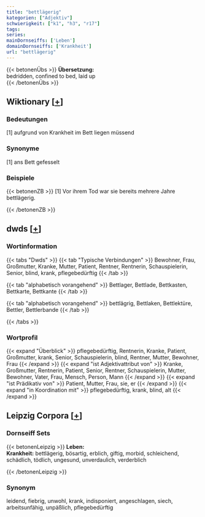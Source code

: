 ```yaml
---
title: "bettlägerig"
kategorien: ["Adjektiv"]
schwierigkeit: ["k1", "h3", "r17"]
tags:
series:
mainDornseiffs: ['Leben']
domainDornseiffs: ['Krankheit']
url: "bettlägerig"
---
```


{{< betonenÜbs >}}
**Übersetzung:**  
bedridden, confined to bed, laid up  
{{< /betonenÜbs >}}

## Wiktionary [[+](https://de.wiktionary.org/wiki/bettlägerig)]

### Bedeutungen
[1] aufgrund von Krankheit im Bett liegen müssend  

### Synonyme
[1] ans Bett gefesselt  

### Beispiele
{{< betonenZB >}}
[1] Vor ihrem Tod war sie bereits mehrere Jahre bettlägerig.  

{{< /betonenZB >}}


## dwds [[+](https://www.dwds.de/wb/bettlägerig)]

### Wortinformation
{{< tabs "Dwds" >}}
{{< tab "Typische Verbindungen" >}}
Bewohner, Frau, Großmutter, Kranke, Mutter, Patient, Rentner, Rentnerin, Schauspielerin, Senior, blind, krank, pflegebedürftig
{{< /tab >}}

{{< tab "alphabetisch vorangehend" >}}
Bettlager, Bettlade, Bettkasten, Bettkarte, Bettkante
{{< /tab >}}

{{< tab "alphabetisch vorangehend" >}}
bettlägrig, Bettlaken, Bettlektüre, Bettler, Bettlerbande
{{< /tab >}}

{{< /tabs >}}

### Wortprofil
{{< expand "Überblick" >}} pflegebedürftig, Rentnerin, Kranke, Patient, Großmutter, krank, Senior, Schauspielerin, blind, Rentner, Mutter, Bewohner, Frau {{< /expand >}}
{{< expand "ist Adjektivattribut von" >}} Kranke, Großmutter, Rentnerin, Patient, Senior, Rentner, Schauspielerin, Mutter, Bewohner, Vater, Frau, Mensch, Person, Mann {{< /expand >}}
{{< expand "ist Prädikativ von" >}} Patient, Mutter, Frau, sie, er {{< /expand >}}
{{< expand "in Koordination mit" >}} pflegebedürftig, krank, blind, alt {{< /expand >}}

## Leipzig Corpora [[+](https://corpora.uni-leipzig.de/en/res?word=bettlägerig&corpusId=deu_newscrawl-public_2018)]

### Dornseiff Sets
{{< betonenLeipzig >}}
**Leben:**  
**Krankheit:** bettlägerig, bösartig, erblich, giftig, morbid, schleichend, schädlich, tödlich, ungesund, unverdaulich, verderblich  

{{< /betonenLeipzig >}}

### Synonym
leidend, fiebrig, unwohl, krank, indisponiert, angeschlagen, siech, arbeitsunfähig, unpäßlich, pflegebedürftig

